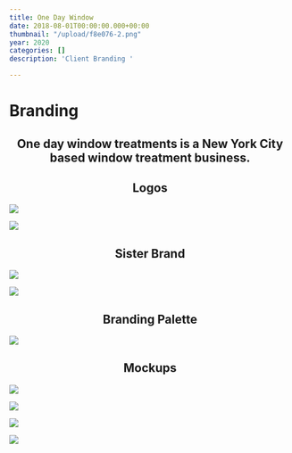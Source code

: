 ```yaml
---
title: One Day Window
date: 2018-08-01T00:00:00.000+00:00
thumbnail: "/upload/f8e076-2.png"
year: 2020
categories: []
description: 'Client Branding '

---
```

<left><h1>Branding</h1></left>

<center><h2>One day window treatments is a New York City based window treatment business.</h2></center>

<center><h2>Logos</h2></center>

![](/upload/1-3.png)

![](/upload/2-3.png)

<center><h2>Sister Brand</h2></center>

![](/upload/3-3.png)

![](/upload/4-2.png)

<center><h2>Branding Palette</h2></center>

![](/upload/5-1.png)

<center><h2>Mockups</h2></center>

![](/upload/mockupnew1.png)

![](/upload/mockup-1.png)

![](/upload/b3.png)

![](/upload/shopping-bag-mockup-dark.png)